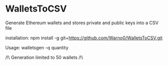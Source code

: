 # WalletsToCSV
Generate Ethereum wallets and stores private and public keys into a CSV file

installation:
npm install -g git+https://github.com/Warno0/WalletsToCSV.git

Usage:
walletsgen -q quantity
  
/!\ Generation limited to 50 wallets /!\
